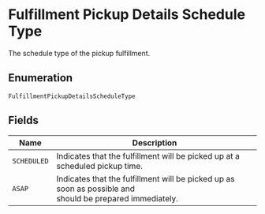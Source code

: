 
# Fulfillment Pickup Details Schedule Type

The schedule type of the pickup fulfillment.

## Enumeration

`FulfillmentPickupDetailsScheduleType`

## Fields

| Name | Description |
|  --- | --- |
| `SCHEDULED` | Indicates that the fulfillment will be picked up at a scheduled pickup time. |
| `ASAP` | Indicates that the fulfillment will be picked up as soon as possible and<br/>should be prepared immediately. |

